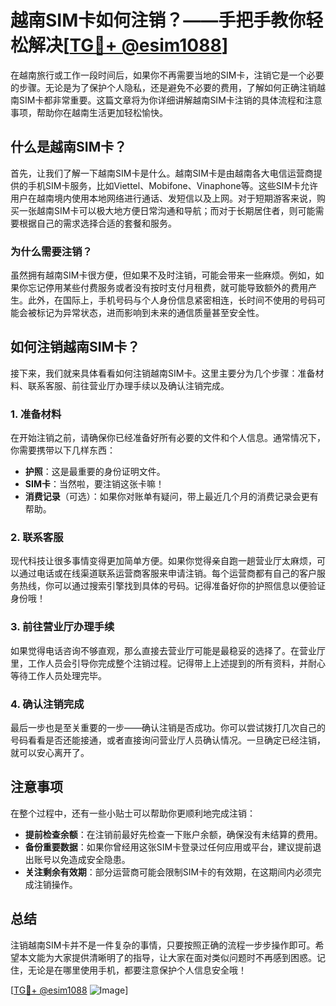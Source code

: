# 越南SIM卡如何注销？——手把手教你轻松解决[[TG💪+ @esim1088](https://t.me/s/esim1088)]

在越南旅行或工作一段时间后，如果你不再需要当地的SIM卡，注销它是一个必要的步骤。无论是为了保护个人隐私，还是避免不必要的费用，了解如何正确注销越南SIM卡都非常重要。这篇文章将为你详细讲解越南SIM卡注销的具体流程和注意事项，帮助你在越南生活更加轻松愉快。

## 什么是越南SIM卡？

首先，让我们了解一下越南SIM卡是什么。越南SIM卡是由越南各大电信运营商提供的手机SIM卡服务，比如Viettel、Mobifone、Vinaphone等。这些SIM卡允许用户在越南境内使用本地网络进行通话、发短信以及上网。对于短期游客来说，购买一张越南SIM卡可以极大地方便日常沟通和导航；而对于长期居住者，则可能需要根据自己的需求选择合适的套餐和服务。

### 为什么需要注销？

虽然拥有越南SIM卡很方便，但如果不及时注销，可能会带来一些麻烦。例如，如果你忘记停用某些付费服务或者没有按时支付月租费，就可能导致额外的费用产生。此外，在国际上，手机号码与个人身份信息紧密相连，长时间不使用的号码可能会被标记为异常状态，进而影响到未来的通信质量甚至安全性。

## 如何注销越南SIM卡？

接下来，我们就来具体看看如何注销越南SIM卡。这里主要分为几个步骤：准备材料、联系客服、前往营业厅办理手续以及确认注销完成。

### 1. 准备材料

在开始注销之前，请确保你已经准备好所有必要的文件和个人信息。通常情况下，你需要携带以下几样东西：

- **护照**：这是最重要的身份证明文件。
- **SIM卡**：当然啦，要注销这张卡嘛！
- **消费记录**（可选）：如果你对账单有疑问，带上最近几个月的消费记录会更有帮助。

### 2. 联系客服

现代科技让很多事情变得更加简单方便。如果你觉得亲自跑一趟营业厅太麻烦，可以通过电话或在线渠道联系运营商客服来申请注销。每个运营商都有自己的客户服务热线，你可以通过搜索引擎找到具体的号码。记得准备好你的护照信息以便验证身份哦！

### 3. 前往营业厅办理手续

如果觉得电话咨询不够直观，那么直接去营业厅可能是最稳妥的选择了。在营业厅里，工作人员会引导你完成整个注销过程。记得带上上述提到的所有资料，并耐心等待工作人员处理完毕。

### 4. 确认注销完成

最后一步也是至关重要的一步——确认注销是否成功。你可以尝试拨打几次自己的号码看看是否还能接通，或者直接询问营业厅人员确认情况。一旦确定已经注销，就可以安心离开了。

## 注意事项

在整个过程中，还有一些小贴士可以帮助你更顺利地完成注销：

- **提前检查余额**：在注销前最好先检查一下账户余额，确保没有未结算的费用。
- **备份重要数据**：如果你曾经用这张SIM卡登录过任何应用或平台，建议提前退出账号以免造成安全隐患。
- **关注剩余有效期**：部分运营商可能会限制SIM卡的有效期，在这期间内必须完成注销操作。

## 总结

注销越南SIM卡并不是一件复杂的事情，只要按照正确的流程一步步操作即可。希望本文能为大家提供清晰明了的指导，让大家在面对类似问题时不再感到困惑。记住，无论是在哪里使用手机，都要注意保护个人信息安全哦！

[[TG💪+ @esim1088](https://t.me/s/esim1088) ![Image](https://i.postimg.cc/4NQfJmqS/Snipaste-2025-05-13-00-14-12.png)]